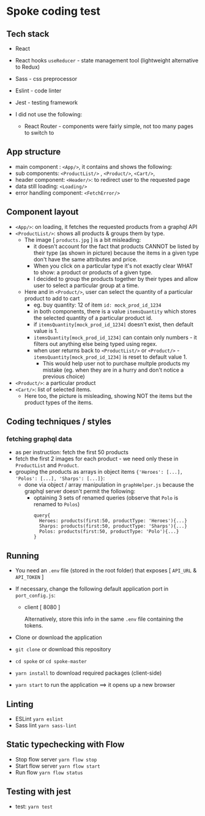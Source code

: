 # Spoke coding test

## Tech stack

- React
- React hooks `useReducer` - state management tool (lightweight alternative to Redux)
- Sass - css preprocessor
- Eslint - code linter
- Jest - testing framework

- I did not use the following:
  - React Router - components were fairly simple, not too many pages to switch to

## App structure

- main component : ```<App/>```, it contains and shows the following:
- sub components: ```<ProductList/>``` , ```<Product/>```, ```<Cart/>```,
- header component: `<Header/>`: to redirect user to the requested page
- data still loading: `<Loading/>`
- error handling component: `<FetchError/>`

## Component layout
- `<App/>`: on loading, it fetches the requested products from a graphql API
- `<ProductList/>`: shows all products & groups them by type. 
  - The image [ `products.jpg` ] is a bit misleading:
    - it doesn't account for the fact that products CANNOT be listed by their type (as shown in picture) because the items in a given type don't have the same attributes and price.
    - When you click on a particular type it's not exactly clear WHAT to show: a product or products of a given type.
    - I decided to group the products together by their types and allow user to select a particular group at a time.
  - Here and in `<Product/>`, user can select the quantity of a particular product to add to cart
    - eg. buy quantity: 12 of item `id: mock_prod_id_1234`
    - in both components, there is a value `itemsQuantity` which stores the selected quantity of a particular product id.
    - if `itemsQuantity[mock_prod_id_1234]` doesn't exist, then default value is 1.
    - `itemsQuantity[mock_prod_id_1234]` can contain only numbers - it filters out anything else being typed using regex.
    - when user returns back to `<ProductList/>` or `<Product/>` - `itemsQuantity[mock_prod_id_1234]` is reset to default value 1.
      - This would help user not to purchase multple products my mistake (eg. when they are in a hurry and don't notice a previous choice)
- `<Product/>`: a particular product
- `<Cart/>`: list of selected items.
  - Here too, the picture is misleading, showing NOT the items but the product types of the items.

## Coding techniques / styles

  ### fetching graphql data
  - as per instruction: fetch the first 50 products
  - fetch the first 2 images for each product - we need only these in `ProductList` and `Product`.
  - grouping the products as arrays in object items `{'Heroes': [...], 'Polos': [...], 'Sharps': [...]}`:
    - done via object / array manipulation in `graphHelper.js` because the graphql server doesn't permit the following:
        - optaining 3 sets of renamed queries (observe that `Polo` is renamed to `Polos`)
          ```
          query{
            Heroes: products(first:50, productType: 'Heroes'){...}
            Sharps: products(first:50, productType: 'Sharps'){...}
            Polos: products(first:50, productType: 'Polo'){...}
          }
          ```

## Running

- You need an `.env` file (stored in the root folder) that exposes [ `API_URL` & `API_TOKEN` ]

- If necessary, change the following default application port in `port_config.js`:
  - client [ 8080 ]
    
    Alternatively, store this info in the same `.env` file containing the tokens.
    

- Clone or download the application
- ```git clone``` or download this repository
- ```cd spoke``` or ```cd spoke-master```
- ```yarn install``` to download required packages (client-side)
- ```yarn start``` to run the application ==> it opens up a new browser


## Linting

- ESLint `yarn eslint`
- Sass lint `yarn sass-lint`


## Static typechecking with Flow

- Stop flow server `yarn flow stop`
- Start flow server `yarn flow start`
- Run flow `yarn flow status`


## Testing with jest

- test: `yarn test`
